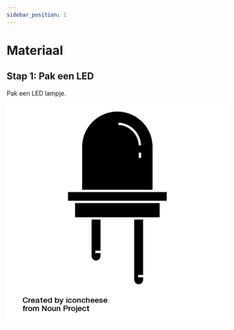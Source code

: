 ```yaml
---
sidebar_position: 1
---
```


# Materiaal

## Stap 1: Pak een LED
Pak een LED lampje.

![led](led.png)